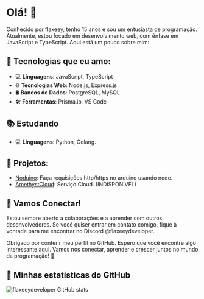 # Olá! 👋

Conhecido por flaxeey, tenho 15 anos e sou um entusiasta de programação. Atualmente, estou focado em desenvolvimento web, com ênfase em JavaScript e TypeScript. Aqui está um pouco sobre mim:

## 🚀 Tecnologias que eu amo:

- 💻 **Linguagens**: JavaScript, TypeScript
- 🌐 **Tecnologias Web**: Node.js, Express.js
- 🛢️ **Bancos de Dados**: PostgreSQL, MySQL
- 🛠️ **Ferramentas**: Prisma.io, VS Code

## 📚 Estudando
- 💻 **Linguagens**: Python, Golang.

## 💼 Projetos:
- [Noduino](https://github.com/flaxeeydeveloper/Noduino): Faça requisições http/https no arduino usando node.
- [AmethystCloud](https://amethystcloud.com.br): Serviço Cloud. (INDISPONIVEL)

## 🤝 Vamos Conectar!

Estou sempre aberto a colaborações e a aprender com outros desenvolvedores. Se você quiser entrar em contato comigo, fique à vontade para me encontrar no Discord @flaxeeydeveloper.

Obrigado por conferir meu perfil no GitHub. Espero que você encontre algo interessante aqui. Vamos nos conectar, aprender e crescer juntos no mundo da programação! 🚀

## 📆 Minhas estatísticas do GitHub
![flaxeeydeveloper GitHub stats](https://github-readme-stats.vercel.app/api?username=flaxeeydeveloper&show_icons=true&theme=dracula)
